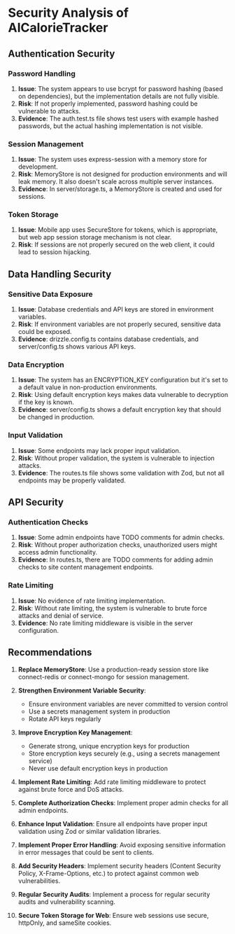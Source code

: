 # Security Analysis of AICalorieTracker

## Authentication Security

### Password Handling
1. **Issue**: The system appears to use bcrypt for password hashing (based on dependencies), but the implementation details are not fully visible.
2. **Risk**: If not properly implemented, password hashing could be vulnerable to attacks.
3. **Evidence**: The auth.test.ts file shows test users with example hashed passwords, but the actual hashing implementation is not visible.

### Session Management
1. **Issue**: The system uses express-session with a memory store for development.
2. **Risk**: MemoryStore is not designed for production environments and will leak memory. It also doesn't scale across multiple server instances.
3. **Evidence**: In server/storage.ts, a MemoryStore is created and used for sessions.

### Token Storage
1. **Issue**: Mobile app uses SecureStore for tokens, which is appropriate, but web app session storage mechanism is not clear.
2. **Risk**: If sessions are not properly secured on the web client, it could lead to session hijacking.

## Data Handling Security

### Sensitive Data Exposure
1. **Issue**: Database credentials and API keys are stored in environment variables.
2. **Risk**: If environment variables are not properly secured, sensitive data could be exposed.
3. **Evidence**: drizzle.config.ts contains database credentials, and server/config.ts shows various API keys.

### Data Encryption
1. **Issue**: The system has an ENCRYPTION_KEY configuration but it's set to a default value in non-production environments.
2. **Risk**: Using default encryption keys makes data vulnerable to decryption if the key is known.
3. **Evidence**: server/config.ts shows a default encryption key that should be changed in production.

### Input Validation
1. **Issue**: Some endpoints may lack proper input validation.
2. **Risk**: Without proper validation, the system is vulnerable to injection attacks.
3. **Evidence**: The routes.ts file shows some validation with Zod, but not all endpoints may be properly validated.

## API Security

### Authentication Checks
1. **Issue**: Some admin endpoints have TODO comments for admin checks.
2. **Risk**: Without proper authorization checks, unauthorized users might access admin functionality.
3. **Evidence**: In routes.ts, there are TODO comments for adding admin checks to site content management endpoints.

### Rate Limiting
1. **Issue**: No evidence of rate limiting implementation.
2. **Risk**: Without rate limiting, the system is vulnerable to brute force attacks and denial of service.
3. **Evidence**: No rate limiting middleware is visible in the server configuration.

## Recommendations

1. **Replace MemoryStore**: Use a production-ready session store like connect-redis or connect-mongo for session management.

2. **Strengthen Environment Variable Security**: 
   - Ensure environment variables are never committed to version control
   - Use a secrets management system in production
   - Rotate API keys regularly

3. **Improve Encryption Key Management**:
   - Generate strong, unique encryption keys for production
   - Store encryption keys securely (e.g., using a secrets management service)
   - Never use default encryption keys in production

4. **Implement Rate Limiting**: Add rate limiting middleware to protect against brute force and DoS attacks.

5. **Complete Authorization Checks**: Implement proper admin checks for all admin endpoints.

6. **Enhance Input Validation**: Ensure all endpoints have proper input validation using Zod or similar validation libraries.

7. **Implement Proper Error Handling**: Avoid exposing sensitive information in error messages that could be sent to clients.

8. **Add Security Headers**: Implement security headers (Content Security Policy, X-Frame-Options, etc.) to protect against common web vulnerabilities.

9. **Regular Security Audits**: Implement a process for regular security audits and vulnerability scanning.

10. **Secure Token Storage for Web**: Ensure web sessions use secure, httpOnly, and sameSite cookies.